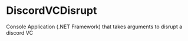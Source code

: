# DiscordVCDisrupt
Console Application (.NET Framework) that takes arguments to disrupt a discord VC
